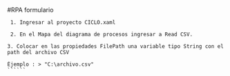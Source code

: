 #RPA formulario



``````
 1. Ingresar al proyecto CICLO.xaml
``````
``````
 2. En el Mapa del diagrama de procesos ingresar a Read CSV. 
``````

``````
3. Colocar en las propiedades FilePath una variable tipo String con el path del archivo CSV
``````

```````
Èjemplo : > "C:\archivo.csv"
``````